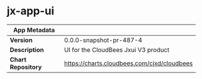 # jx-app-ui

|App Metadata||
|---|---|
| **Version** | 0.0.0-snapshot-pr-487-4 |
| **Description** | UI for the CloudBees Jxui V3 product |
| **Chart Repository** | https://charts.cloudbees.com/cjxd/cloudbees |

